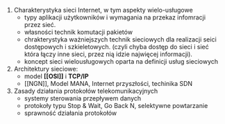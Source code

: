 1. Charakterystyka sieci Internet, w tym aspekty wielo-usługowe
	- typy aplikacji użytkowników i wymagania na przekaz infomracji przez sieć.
	- własności technik komutacji pakietów
	- chrakterystyka ważniejszych technik sieciowych dla realizacji seici dostępowych i szkieletowych. (czyli chyba dostęp do sieci i sieć która łączy inne sieci, przez nią idzie najwięcej informacji).
	- koncept sieci wielousługowych oparta na definicji usług sieciowych
2. Architektury sieciowe:
	- model **[[OSI]]** i **TCP/IP**
	- [[NGN]], Model MANA, Internet przyszłości, techinika SDN
3. Zasady działania protokołów telekomunikacyjnych
	- systemy sterowania przepływem danych
	- protokoły typu Stop & Wait, Go Back N, selektywne powtarzanie
	- sprawność działania protokołów